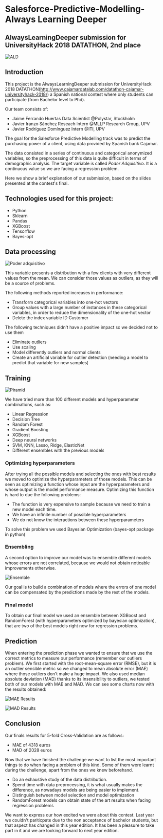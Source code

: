 # Salesforce-Predictive-Modelling-Always Learning Deeper

## AlwaysLearningDeeper submission for UniversityHack 2018 DATATHON, 2nd place

![ALD](assets/ALD.png)


## Introduction

This project is the AlwaysLearningDeeper submission for UniversityHack 2018 DATATHON(http://www.cajamardatalab.com/datathon-cajamar-universityhack-2018/) a Spanish national contest where only students can participate (from Bachelor level to Phd).

Our team consists of:
* Jaime Ferrando Huertas Data Scientist @Polystar, Stockholm
* Javier Iranzo Sánchez  Reseach Intern @MLLP Research Group, UPV
* Javier Rodríguez Domínguez Intern @ITI, UPV

The goal for the Salesforce Predictive Modelling track was to predict the purchasing power of a client, using data provided by Spanish bank Cajamar. 

The data consisted in a series of continuous and categorical anonymized variables, so the preprocessing of this data is quite difficult in terms of demographic analysis. The target variable is called *Poder Adquisitivo*. It is a continuous value so we are facing a regression problem. 

Here we show a brief explanation of our submission, based on the slides presented at the contest's final.


## Technologies used for this project:
*  Python
*  Sklearn
*  Pandas
*  XGBoost
*  Tensorflow
*  Bayes-opt

## Data processing
![Poder adquisitivo](assets/dist_valor_adq.png)

This variable presents a distribution with a few clients with very different values from the mean. We can consider those values as outliers, as they will be a source of problems.

The following methods reported increases in performance:
* Transform categorical variables into one-hot vectors
* Group values with a large number of instances in these categorical variables, in order to reduce the dimensionality of the one-hot vector
* Delete the index variable ID Customer

The following techniques didn't have a positive impact so we decided not to use them
* Eliminate outliers
* Use scaling
* Model differently outliers and normal clients
* Create an artificial variable for outlier detection (needing a model to predict that variable for new samples)

## Training
![Piramid](assets/piramid.PNG)

We have tried more than 100 different models and hyperparameter combinations, such as:
* Linear Regression 
* Decision Tree
* Random Forest
* Gradient Boosting
* XGBoost
* Deep neural networks
* SVM, KNN, Lasso, Ridge, ElasticNet
* Different ensembles with the previous models

### Optimizing hyperparameters

After trying all the possible models and selecting the ones with best results we moved to optimize the hyperparameters of those models. This can be seen as optimizing a function whose input are the hyperparameters and whose output is the model performance measure. Optimizing this function is hard to due the following problems:
* The function is very expensive to sample because we need to train a new model each time.
* We have an infinite number of possible hyperparameters 
* We do not know the interactions between these hyperparameters

To solve this problem we used Bayesian Optimization (bayes-opt package in python)

### Ensembling

A second option to improve our model was to ensemble different models whose errors are not correlated, because we would not obtain noticable improvements otherwise. 

![Ensemble](assets/correl.png)

Our goal is to build a combination of models where the errors of one model can be compensated by the predictions made by the rest of the models.

### Final model

To obtain our final model we used an ensemble between XGBoost and RandomForest (with hyperparameters optimized by bayesian optimization), that are two of the best models right now for regression problems.

## Prediction

When entering the prediction phase we wanted to ensure that we use the correct metrics to measure our performance (remember our outliers problem). We first started with the root-mean-square error (RMSE), but it is an outlier sensible metric so we changed to mean absolute error (MAE) where those outliers don't make a huge impact. We also used median absolute deviation (MAD) thanks to its insensibility to outliers, we tested both of our models with MAE and MAD. We can see some charts now with the results obtained:

![MAE Results](assets/mae.jpg)

![MAD Results](assets/MAD.jpg)

## Conclusion

Our finals results for 5-fold Cross-Validation are as follows:
* MAE of 4318 euros
* MAD of 2028 euros

Now that we have finished the challenge we want to list the most important things to do when facing a problem of this kind. Some of them were learnt during the challenge, apart from the ones we knew beforehand.

* Do an exhaustive study of the data distribution.
* Spend time with data preprocessing, it is what usually makes the difference, as nowadays models are being easier to implement.
* Distinguish between model selection and model optimization
* RandomForest models can obtain state of the art results when facing regression problems

We want to express our how excited we were about this contest. Last year we couldn't pariticpate due to the non acceptance of bachelor students, but that aspect has changed in this year edition. It has been a pleasure to take part in it and we are looking forward to next year edition.
